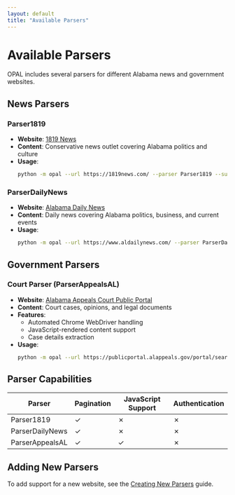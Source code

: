 ```yaml
---
layout: default
title: "Available Parsers"
---
```


# Available Parsers

OPAL includes several parsers for different Alabama news and government websites.

## News Parsers

### Parser1819

- **Website**: [1819 News](https://1819news.com/)
- **Content**: Conservative news outlet covering Alabama politics and culture
- **Usage**: 
  ```bash
  python -m opal --url https://1819news.com/ --parser Parser1819 --suffix /news/item
  ```

### ParserDailyNews

- **Website**: [Alabama Daily News](https://www.aldailynews.com/)
- **Content**: Daily news covering Alabama politics, business, and current events
- **Usage**:
  ```bash
  python -m opal --url https://www.aldailynews.com/ --parser ParserDailyNews --suffix /news/item
  ```

## Government Parsers

### Court Parser (ParserAppealsAL)

- **Website**: [Alabama Appeals Court Public Portal](https://publicportal.alappeals.gov/)
- **Content**: Court cases, opinions, and legal documents
- **Features**:
  - Automated Chrome WebDriver handling
  - JavaScript-rendered content support
  - Case details extraction
- **Usage**:
  ```bash
  python -m opal --url https://publicportal.alappeals.gov/portal/search/case/results --parser ParserAppealsAL
  ```

## Parser Capabilities

| Parser | Pagination | JavaScript Support | Authentication |
|--------|------------|-------------------|----------------|
| Parser1819 | ✓ | ✗ | ✗ |
| ParserDailyNews | ✓ | ✗ | ✗ |
| ParserAppealsAL | ✓ | ✓ | ✗ |

## Adding New Parsers

To add support for a new website, see the [Creating New Parsers](../developer/creating-parsers.md) guide.